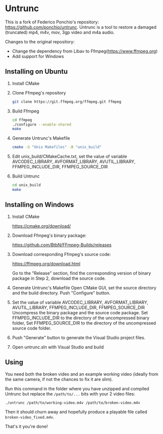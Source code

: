 Untrunc
=======

This is a fork of Federico Ponchio's repository: https://github.com/ponchio/untrunc. Untrunc is a tool to restore a damaged (truncated) mp4, m4v, mov, 3gp video and m4a audio.

Changes to the original repository:

* Change the dependency from Libav to Ffmpeg(https://www.ffmpeg.org)
* Add support for Windows


## Installing on Ubuntu

1. Install CMake

2. Clone Ffmpeg's repository
   ```bash
   git clone https://git.ffmpeg.org/ffmpeg.git ffmpeg
   ```

3. Build Ffmpeg
   ```bash
   cd ffmpeg
   ./configure --enable-shared
   make
   ```
4. Generate Untrunc's Makefile
   ```bash
   cmake -G "Unix Makefiles" -B "unix_build"
   ```

5. Edit unix_build/CMakeCache.txt, set the value of variable AVCODEC_LIBRARY, AVFORMAT_LIBRARY, AVUTIL_LIBRARY, FFMPEG_INCLUDE_DIR, FFMPEG_SOURCE_DIR

6. Build Untrunc
   ```bash
   cd unix_build
   make
   ```

## Installing on Windows

1. Install CMake

   https://cmake.org/download/

2. Download Ffmpeg's binary package:

   https://github.com/BtbN/FFmpeg-Builds/releases

3. Download corresponding Ffmpeg's source code:

   https://ffmpeg.org/download.html

   Go to the "Release" section, find the corresponding version of binary package in Step 2, download the source code.

4. Generate Untrunc's Makefile
   Open CMake GUI, set the source directory and the build directory.
   Push "Configure" button.

5. Set the value of variable AVCODEC_LIBRARY, AVFORMAT_LIBRARY, AVUTIL_LIBRARY, FFMPEG_INCLUDE_DIR, FFMPEG_SOURCE_DIR
   Uncompress the binary package and the source code package. 
   Set FFMPEG_INCLUDE_DIR to the directory of the uncompressed binary folder, Set FFMPEG_SOURCE_DIR to the directory of the uncompressed source code folder.

6. Push "Generate" button to generate the Visual Studio project files.

7. Open untrunc.sln with Visual Studio and build


## Using

You need both the broken video and an example working video (ideally from the same camera, if not the chances to fix it are slim).

Run this command in the folder where you have unzipped and compiled Untrunc but replace the `/path/to/...` bits with your 2 video files:
   ```bash
   ./untrunc /path/to/working-video.m4v /path/to/broken-video.m4v
   ```
Then it should churn away and hopefully produce a playable file called `broken-video_fixed.m4v`.

That's it you're done!

